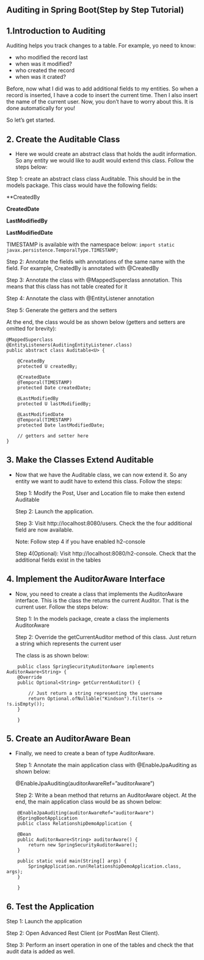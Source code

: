 ## Auditing in Spring Boot(Step by Step Tutorial)

## 1.Introduction to Auditing

Auditing helps you track changes to a table. For example, yo need to know:

* who modified the record last
* when was it modified?
* who created the record
* when was it crated?
	
Before, now what I did was to add additional fields to my entities. So when a record is inserted,
I have a code to insert the current time. Then I also insert the name of the current user. Now,
you don’t have to worry about this. It is done automatically for you!

So let’s get started.

## 2. Create the Auditable Class

* Here we would create an abstract class that holds the audit information. 
  So any entity we would like to audit would extend this class. Follow the steps below:

Step 1:  create an abstract class class Auditable. This should be in the models package. This class would have the following fields:

**CreatedBy
	
**CreatedDate**
	
**LastModifiedBy**
	
**LastModifiedDate**
	
TIMESTAMP  is available with the namespace below:
	```
	import static javax.persistence.TemporalType.TIMESTAMP;
	```
	
Step 2: Annotate the fields with annotations of the same name with the field. For example, CreatedBy is annotated with @CreatedBy

Step 3: Annotate the class with @MappedSuperclass annotation. This means that this class has not table created for it
	
Step 4: Annotate the class with @EntityListener annotation

Step 5: Generate the getters and the setters

At the end, the class would be as shown below (getters and setters are omitted for brevity):

```
@MappedSuperclass
@EntityListeners(AuditingEntityListener.class)
public abstract class Auditable<U> {

    @CreatedBy
    protected U createdBy;

    @CreatedDate
    @Temporal(TIMESTAMP)
    protected Date createdDate;

    @LastModifiedBy
    protected U lastModifiedBy;

    @LastModifiedDate
    @Temporal(TIMESTAMP)
    protected Date lastModifiedDate;
    
    // getters and setter here
}
```

## 3. Make the Classes Extend Auditable

* Now that we have the Auditable class, we can now extend it. So any entity we want to audit have to extend this class. Follow the steps:

	Step 1: Modify the Post, User and Location file to make then extend Auditable<String>

	Step 2: Launch the application.

	Step 3: Visit http://localhost:8080/users. Check the the four additional field are now available.

	Note: Follow step 4 if you have enabled h2-console

	Step 4(Optional): Visit http://localhost:8080/h2-console. Check that the additional fields exist in the tables
	
## 4. Implement the AuditorAware Interface

* Now, you need to create a class that implements the AuditorAware interface.
  This is the class the returns the current Auditor. That is the current user. Follow the steps below:

	Step 1: In the models package, create a class the implements AuditorAware
	
	Step 2: Override the getCurrentAuditor method of this class. Just return a string which represents the current user

	The class is as shown below:
```
	public class SpringSecurityAuditorAware implements AuditorAware<String> {
	@Override
	public Optional<String> getCurrentAuditor() {
		
		// Just return a string representing the username
		return Optional.ofNullable("Kindson").filter(s -> !s.isEmpty());
	}
	
	}
```

## 5. Create an AuditorAware Bean

* Finally, we need to create a bean of type AuditorAware.

	Step 1: Annotate the main application class with @EnableJpaAuditing as shown below:

	@EnableJpaAuditing(auditorAwareRef=”auditorAware”)

	Step 2: Write a bean method that returns an AuditorAware object.  At the end, the main application class would be as shown below:
```
	@EnableJpaAuditing(auditorAwareRef="auditorAware")
	@SpringBootApplication
	public class RelationshipDemoApplication {
	
	@Bean
	public AuditorAware<String> auditorAware() {
		return new SpringSecurityAuditorAware();
	}
	
	public static void main(String[] args) {
		SpringApplication.run(RelationshipDemoApplication.class, args);
	}

	}
```

## 6. Test the Application

Step 1: Launch the application

Step 2: Open Advanced Rest Client (or PostMan Rest Client).

Step 3: Perform an insert operation in one of the tables and check the that audit data is added as well.

	
	

